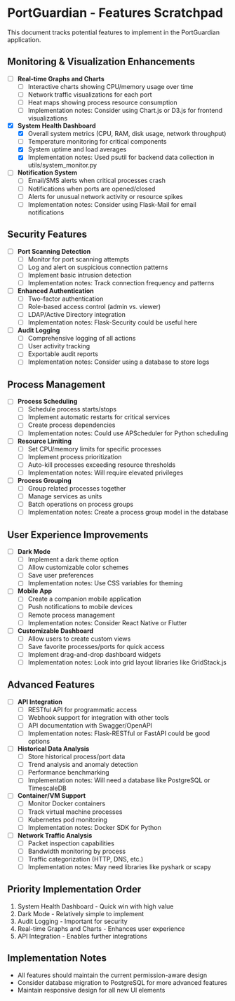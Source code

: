 # PortGuardian - Features Scratchpad

This document tracks potential features to implement in the PortGuardian application.

## Monitoring & Visualization Enhancements

- [ ] **Real-time Graphs and Charts**
  - [ ] Interactive charts showing CPU/memory usage over time
  - [ ] Network traffic visualizations for each port
  - [ ] Heat maps showing process resource consumption
  - [ ] Implementation notes: Consider using Chart.js or D3.js for frontend visualizations

- [x] **System Health Dashboard**
  - [x] Overall system metrics (CPU, RAM, disk usage, network throughput)
  - [ ] Temperature monitoring for critical components
  - [x] System uptime and load averages
  - [x] Implementation notes: Used psutil for backend data collection in utils/system_monitor.py

- [ ] **Notification System**
  - [ ] Email/SMS alerts when critical processes crash
  - [ ] Notifications when ports are opened/closed
  - [ ] Alerts for unusual network activity or resource spikes
  - [ ] Implementation notes: Consider using Flask-Mail for email notifications

## Security Features

- [ ] **Port Scanning Detection**
  - [ ] Monitor for port scanning attempts
  - [ ] Log and alert on suspicious connection patterns
  - [ ] Implement basic intrusion detection
  - [ ] Implementation notes: Track connection frequency and patterns

- [ ] **Enhanced Authentication**
  - [ ] Two-factor authentication
  - [ ] Role-based access control (admin vs. viewer)
  - [ ] LDAP/Active Directory integration
  - [ ] Implementation notes: Flask-Security could be useful here

- [ ] **Audit Logging**
  - [ ] Comprehensive logging of all actions
  - [ ] User activity tracking
  - [ ] Exportable audit reports
  - [ ] Implementation notes: Consider using a database to store logs

## Process Management

- [ ] **Process Scheduling**
  - [ ] Schedule process starts/stops
  - [ ] Implement automatic restarts for critical services
  - [ ] Create process dependencies
  - [ ] Implementation notes: Could use APScheduler for Python scheduling

- [ ] **Resource Limiting**
  - [ ] Set CPU/memory limits for specific processes
  - [ ] Implement process prioritization
  - [ ] Auto-kill processes exceeding resource thresholds
  - [ ] Implementation notes: Will require elevated privileges

- [ ] **Process Grouping**
  - [ ] Group related processes together
  - [ ] Manage services as units
  - [ ] Batch operations on process groups
  - [ ] Implementation notes: Create a process group model in the database

## User Experience Improvements

- [ ] **Dark Mode**
  - [ ] Implement a dark theme option
  - [ ] Allow customizable color schemes
  - [ ] Save user preferences
  - [ ] Implementation notes: Use CSS variables for theming

- [ ] **Mobile App**
  - [ ] Create a companion mobile application
  - [ ] Push notifications to mobile devices
  - [ ] Remote process management
  - [ ] Implementation notes: Consider React Native or Flutter

- [ ] **Customizable Dashboard**
  - [ ] Allow users to create custom views
  - [ ] Save favorite processes/ports for quick access
  - [ ] Implement drag-and-drop dashboard widgets
  - [ ] Implementation notes: Look into grid layout libraries like GridStack.js

## Advanced Features

- [ ] **API Integration**
  - [ ] RESTful API for programmatic access
  - [ ] Webhook support for integration with other tools
  - [ ] API documentation with Swagger/OpenAPI
  - [ ] Implementation notes: Flask-RESTful or FastAPI could be good options

- [ ] **Historical Data Analysis**
  - [ ] Store historical process/port data
  - [ ] Trend analysis and anomaly detection
  - [ ] Performance benchmarking
  - [ ] Implementation notes: Will need a database like PostgreSQL or TimescaleDB

- [ ] **Container/VM Support**
  - [ ] Monitor Docker containers
  - [ ] Track virtual machine processes
  - [ ] Kubernetes pod monitoring
  - [ ] Implementation notes: Docker SDK for Python

- [ ] **Network Traffic Analysis**
  - [ ] Packet inspection capabilities
  - [ ] Bandwidth monitoring by process
  - [ ] Traffic categorization (HTTP, DNS, etc.)
  - [ ] Implementation notes: May need libraries like pyshark or scapy

## Priority Implementation Order

1. System Health Dashboard - Quick win with high value
2. Dark Mode - Relatively simple to implement
3. Audit Logging - Important for security
4. Real-time Graphs and Charts - Enhances user experience
5. API Integration - Enables further integrations

## Implementation Notes

- All features should maintain the current permission-aware design
- Consider database migration to PostgreSQL for more advanced features
- Maintain responsive design for all new UI elements
